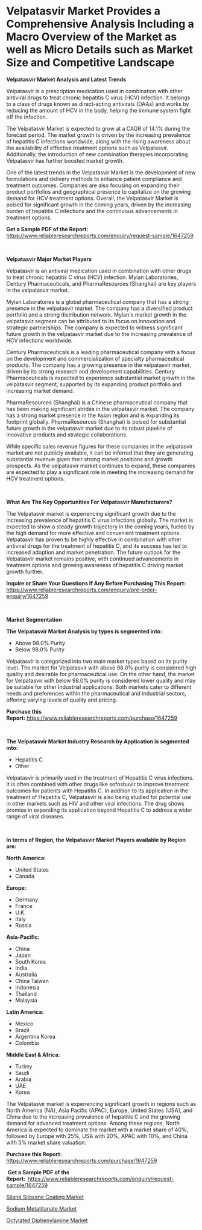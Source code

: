 <p><h1>Velpatasvir Market Provides a Comprehensive Analysis Including a Macro Overview of the Market as well as Micro Details such as Market Size and Competitive Landscape</h1></p><p><strong>Velpatasvir Market Analysis and Latest Trends</strong></p>
<p><p>Velpatasvir is a prescription medication used in combination with other antiviral drugs to treat chronic hepatitis C virus (HCV) infection. It belongs to a class of drugs known as direct-acting antivirals (DAAs) and works by reducing the amount of HCV in the body, helping the immune system fight off the infection.</p><p>The Velpatasvir Market is expected to grow at a CAGR of 14.1% during the forecast period. The market growth is driven by the increasing prevalence of hepatitis C infections worldwide, along with the rising awareness about the availability of effective treatment options such as Velpatasvir. Additionally, the introduction of new combination therapies incorporating Velpatasvir has further boosted market growth.</p><p>One of the latest trends in the Velpatasvir Market is the development of new formulations and delivery methods to enhance patient compliance and treatment outcomes. Companies are also focusing on expanding their product portfolios and geographical presence to capitalize on the growing demand for HCV treatment options. Overall, the Velpatasvir Market is poised for significant growth in the coming years, driven by the increasing burden of hepatitis C infections and the continuous advancements in treatment options.</p></p>
<p><strong>Get a Sample PDF of the Report:&nbsp;</strong> <a href="https://www.reliableresearchreports.com/enquiry/request-sample/1647259">https://www.reliableresearchreports.com/enquiry/request-sample/1647259</a></p>
<p>&nbsp;</p>
<p><strong>Velpatasvir Major Market Players</strong></p>
<p><p>Velpatasvir is an antiviral medication used in combination with other drugs to treat chronic hepatitis C virus (HCV) infection. Mylan Laboratories, Century Pharmaceuticals, and PharmaResources (Shanghai) are key players in the velpatasvir market.</p><p>Mylan Laboratories is a global pharmaceutical company that has a strong presence in the velpatasvir market. The company has a diversified product portfolio and a strong distribution network. Mylan's market growth in the velpatasvir segment can be attributed to its focus on innovation and strategic partnerships. The company is expected to witness significant future growth in the velpatasvir market due to the increasing prevalence of HCV infections worldwide.</p><p>Century Pharmaceuticals is a leading pharmaceutical company with a focus on the development and commercialization of specialty pharmaceutical products. The company has a growing presence in the velpatasvir market, driven by its strong research and development capabilities. Century Pharmaceuticals is expected to experience substantial market growth in the velpatasvir segment, supported by its expanding product portfolio and increasing market demand.</p><p>PharmaResources (Shanghai) is a Chinese pharmaceutical company that has been making significant strides in the velpatasvir market. The company has a strong market presence in the Asian region and is expanding its footprint globally. PharmaResources (Shanghai) is poised for substantial future growth in the velpatasvir market due to its robust pipeline of innovative products and strategic collaborations.</p><p>While specific sales revenue figures for these companies in the velpatasvir market are not publicly available, it can be inferred that they are generating substantial revenue given their strong market positions and growth prospects. As the velpatasvir market continues to expand, these companies are expected to play a significant role in meeting the increasing demand for HCV treatment options.</p></p>
<p>&nbsp;</p>
<p><strong>What Are The Key Opportunities For Velpatasvir Manufacturers?</strong></p>
<p><p>The Velpatasvir market is experiencing significant growth due to the increasing prevalence of hepatitis C virus infections globally. The market is expected to show a steady growth trajectory in the coming years, fueled by the high demand for more effective and convenient treatment options. Velpatasvir has proven to be highly effective in combination with other antiviral drugs for the treatment of hepatitis C, and its success has led to increased adoption and market penetration. The future outlook for the Velpatasvir market remains positive, with continued advancements in treatment options and growing awareness of hepatitis C driving market growth further.</p></p>
<p><strong>Inquire or Share Your Questions If Any Before Purchasing This Report:</strong> <a href="https://www.reliableresearchreports.com/enquiry/pre-order-enquiry/1647259">https://www.reliableresearchreports.com/enquiry/pre-order-enquiry/1647259</a></p>
<p>&nbsp;</p>
<p><strong>Market Segmentation</strong></p>
<p><strong>The Velpatasvir Market Analysis by types is segmented into:</strong></p>
<p><ul><li>Above 98.0% Purity</li><li>Below 98.0% Purity</li></ul></p>
<p><p>Velpatasvir is categorized into two main market types based on its purity level. The market for Velpatasvir with above 98.0% purity is considered high quality and desirable for pharmaceutical use. On the other hand, the market for Velpatasvir with below 98.0% purity is considered lower quality and may be suitable for other industrial applications. Both markets cater to different needs and preferences within the pharmaceutical and industrial sectors, offering varying levels of quality and pricing.</p></p>
<p><strong>Purchase this Report:&nbsp;</strong><a href="https://www.reliableresearchreports.com/purchase/1647259">https://www.reliableresearchreports.com/purchase/1647259</a></p>
<p>&nbsp;</p>
<p><strong>The Velpatasvir Market Industry Research by Application is segmented into:</strong></p>
<p><ul><li>Hepatitis C</li><li>Other</li></ul></p>
<p><p>Velpatasvir is primarily used in the treatment of Hepatitis C virus infections. It is often combined with other drugs like sofosbuvir to improve treatment outcomes for patients with Hepatitis C. In addition to its application in the treatment of Hepatitis C, Velpatasvir is also being studied for potential use in other markets such as HIV and other viral infections. The drug shows promise in expanding its application beyond Hepatitis C to address a wider range of viral diseases.</p></p>
<p>&nbsp;</p>
<p><strong>In terms of Region, the Velpatasvir Market Players available by Region are:</strong></p>
<p>
    <p> <strong> North America: </strong>
        <ul>
            <li>United States</li>
            <li>Canada</li>
        </ul>
        </p> 
    <p> <strong> Europe: </strong>
        <ul>
            <li>Germany</li>
            <li>France</li>
            <li>U.K.</li>
            <li>Italy</li>
            <li>Russia</li>
        </ul>
        </p> 
    <p> <strong> Asia-Pacific: </strong>
        <ul>
            <li>China</li>
            <li>Japan</li>
            <li>South Korea</li>
            <li>India</li>
            <li>Australia</li>
            <li>China Taiwan</li>
            <li>Indonesia</li>
            <li>Thailand</li>
            <li>Malaysia</li>
        </ul>
        </p> 
    <p> <strong> Latin America: </strong>
        <ul>
            <li>Mexico</li>
            <li>Brazil</li>
            <li>Argentina Korea</li>
            <li>Colombia</li>
        </ul>
        </p> 
    <p> <strong> Middle East & Africa: </strong>
        <ul>
            <li>Turkey</li>
            <li>Saudi</li>
            <li>Arabia</li>
            <li>UAE</li>
            <li>Korea</li>
        </ul>
    </p>
    </p>
<p><p>The Velpatasvir market is experiencing significant growth in regions such as North America (NA), Asia Pacific (APAC), Europe, United States (USA), and China due to the increasing prevalence of hepatitis C and the growing demand for advanced treatment options. Among these regions, North America is expected to dominate the market with a market share of 40%, followed by Europe with 25%, USA with 20%, APAC with 10%, and China with 5% market share valuation.</p></p>
<p><strong>Purchase this Report: </strong><a href="https://www.reliableresearchreports.com/purchase/1647259">https://www.reliableresearchreports.com/purchase/1647259</a></p>
<p>&nbsp;<strong>Get a Sample PDF of the Report:&nbsp;&nbsp;</strong><a href="https://www.reliableresearchreports.com/enquiry/request-sample/1647259">https://www.reliableresearchreports.com/enquiry/request-sample/1647259</a></p>
<p><strong></strong></p>
<p><p><a href="https://github.com/timeliteaut/Market-Research-Report-List-1/blob/main/silane-siloxane-coating-market.md">Silane Siloxane Coating Market</a></p><p><a href="https://github.com/bobicer/Market-Research-Report-List-2/blob/main/sodium-metatitanate-market.md">Sodium Metatitanate Market</a></p><p><a href="https://github.com/seekum/Market-Research-Report-List-1/blob/main/octylated-diphenylamine-market.md">Octylated Diphenylamine Market</a></p></p>